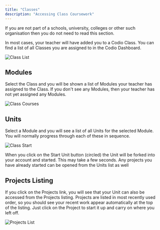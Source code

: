 ```yaml
---
title: "Classes"
description: "Accessing Class Coursework"
---
```


If you are not part of a schools, university, colleges or other such organisation then you do not need to read this section.

In most cases, your teacher will have added you to a Codio Class. You can find a list of all Classes you are assigned to in the Codio Dashboard. 

![Class List](/img/docs/class_list.png)

## Modules
Select the Class and you will be shown a list of Modules your teacher has assigned to the Class. If you don't see any Modules, then your teacher has not yet assigned any Modules.

![Class Courses](/img/docs/class_courses.png)

## Units
Select a Module and you will see a list of all Units for the selected Module. You will normally progress through each of these in sequence.

![Class Start](/img/docs/class_start.png)

When you click on the Start Unit button (circled) the Unit will be forked into your account and started. This may take a few seconds. Any projects you have already started can be opened from the Units list as well

## Projects Listing
If you click on the Projects link, you will see that your Unit can also be accessed from the Projects listing. Projects are listed in most recently used order, so you should see your recent work appear automatically at the top of the listing. Just click on the Project to start it up and carry on where you left off.

![Projects List](/img/docs/projects_list.png)


